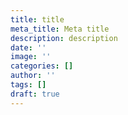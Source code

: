 ```yaml
---
title: title
meta_title: Meta title
description: description
date: ''
image: ''
categories: []
author: ''
tags: []
draft: true
---
```

